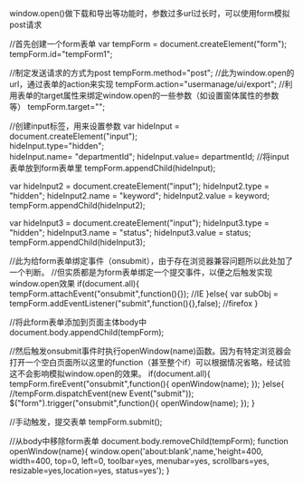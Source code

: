 window.open()做下载和导出等功能时，参数过多url过长时，可以使用form模拟post请求

//首先创建一个form表单
var tempForm = document.createElement("form");  
tempForm.id="tempForm1";

//制定发送请求的方式为post
tempForm.method="post"; 
//此为window.open的url，通过表单的action来实现
tempForm.action="usermanage/ui/export";
//利用表单的target属性来绑定window.open的一些参数（如设置窗体属性的参数等）
tempForm.target="";  

//创建input标签，用来设置参数
var hideInput = document.createElement("input");  
hideInput.type="hidden";  
hideInput.name= "departmentId";
hideInput.value= departmentId;
//将input表单放到form表单里
tempForm.appendChild(hideInput);  

var hideInput2 = document.createElement("input");
hideInput2.type = "hidden";
hideInput2.name = "keyword";
hideInput2.value = keyword;
tempForm.appendChild(hideInput2);

var hideInput3 = document.createElement("input");
hideInput3.type = "hidden";
hideInput3.name = "status";
hideInput3.value = status;
tempForm.appendChild(hideInput3);
	          
//此为给form表单绑定事件（onsubmit），由于存在浏览器兼容问题所以此处加了一个判断。
//但实质都是为form表单绑定一个提交事件，以便之后触发实现window.open效果
if(document.all){
    tempForm.attachEvent("onsubmit",function(){});        //IE
}else{
    var subObj = tempForm.addEventListener("submit",function(){},false);    //firefox
}

//将此form表单添加到页面主体body中
document.body.appendChild(tempForm);

//然后触发onsubmit事件时执行openWindow(name)函数。因为有特定浏览器会打开一个空白页面所以这里的function（甚至整个if）可以根据情况省略，经试验这不会影响模拟window.open的效果。
if(document.all){
    tempForm.fireEvent("onsubmit",function(){ openWindow(name); });
}else{
    //tempForm.dispatchEvent(new Event("submit"));
    $("form").trigger("onsubmit",function(){ openWindow(name); });
}

//手动触发，提交表单
tempForm.submit();

//从body中移除form表单
document.body.removeChild(tempForm);
function openWindow(name){
     window.open('about:blank',name,'height=400, width=400, top=0, left=0, toolbar=yes, menubar=yes, scrollbars=yes, resizable=yes,location=yes, status=yes');
}
